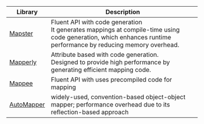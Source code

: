 | Library                                             | Description                                                                                                                                                      |
| --------------------------------------------------- | ---------------------------------------------------------------------------------------------------------------------------------------------------------------- |
| [Mapster](https://github.com/MapsterMapper/Mapster) | Fluent API with code generation<br/>It generates mappings at compile-time using code generation, which enhances runtime performance by reducing memory overhead. |
| [Mapperly](https://github.com/riok/mapperly)        | Attribute based with code generation.<br/>Designed to provide high performance by generating efficient mapping code.                                             |
| [Mappee](https://github.com/sonquer/mappee)         | Fluent API with uses precompiled code for mapping                                                                                                                |
| [AutoMapper](https://automapper.org/)               | widely-used, convention-based object-object mapper; performance overhead due to its reflection-based approach                                                    |
